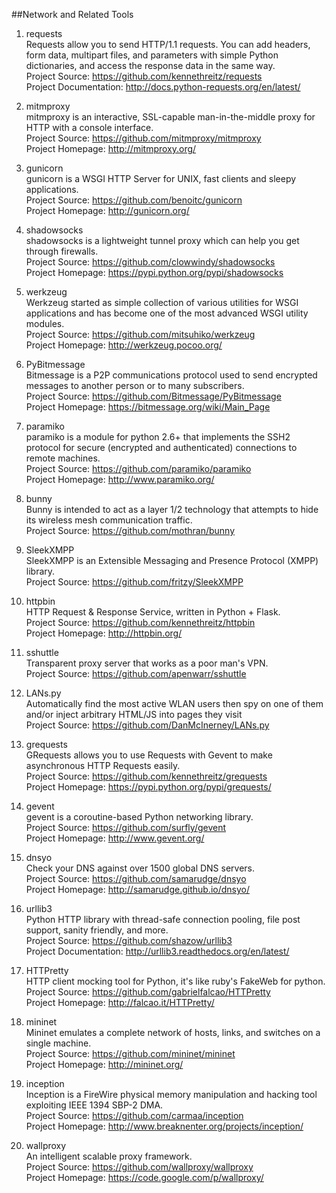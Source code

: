 ##Network and Related Tools

1. requests  
Requests allow you to send HTTP/1.1 requests. You can add headers, form data, multipart files, and parameters with simple Python dictionaries, and access the response data in the same way.  
Project Source: https://github.com/kennethreitz/requests  
Project Documentation: http://docs.python-requests.org/en/latest/ 

1. mitmproxy  
mitmproxy is an interactive, SSL-capable man-in-the-middle proxy for HTTP with a console interface.  
Project Source: https://github.com/mitmproxy/mitmproxy  
Project Homepage: http://mitmproxy.org/

1. gunicorn  
gunicorn is a WSGI HTTP Server for UNIX, fast clients and sleepy applications.  
Project Source: https://github.com/benoitc/gunicorn  
Project Homepage: http://gunicorn.org/

1. shadowsocks  
shadowsocks is a lightweight tunnel proxy which can help you get through firewalls.  
Project Source: https://github.com/clowwindy/shadowsocks  
Project Homepage: https://pypi.python.org/pypi/shadowsocks

1. werkzeug  
Werkzeug started as simple collection of various utilities for WSGI applications and has become one of the most advanced WSGI utility modules.  
Project Source: https://github.com/mitsuhiko/werkzeug  
Project Homepage: http://werkzeug.pocoo.org/

1. PyBitmessage  
Bitmessage is a P2P communications protocol used to send encrypted messages to another person or to many subscribers.   
Project Source: https://github.com/Bitmessage/PyBitmessage  
Project Homepage: https://bitmessage.org/wiki/Main_Page  
 
1. paramiko  
paramiko is a module for python 2.6+ that implements the SSH2 protocol for secure (encrypted and authenticated) connections to remote machines.  
Project Source: https://github.com/paramiko/paramiko  
Project Homepage: http://www.paramiko.org/  

1. bunny  
Bunny is intended to act as a layer 1/2 technology that attempts to hide its wireless mesh communication traffic.   
Project Source: https://github.com/mothran/bunny  

1. SleekXMPP  
SleekXMPP is an Extensible Messaging and Presence Protocol (XMPP) library.  
Project Source: https://github.com/fritzy/SleekXMPP  

1. httpbin  
HTTP Request & Response Service, written in Python + Flask.  
Project Source: https://github.com/kennethreitz/httpbin   
Project Homepage: http://httpbin.org/  

1. sshuttle  
Transparent proxy server that works as a poor man's VPN.  
Project Source: https://github.com/apenwarr/sshuttle  

1. LANs.py  
Automatically find the most active WLAN users then spy on one of them and/or inject arbitrary HTML/JS into pages they visit  
Project Source: https://github.com/DanMcInerney/LANs.py  

1. grequests   
GRequests allows you to use Requests with Gevent to make asynchronous HTTP Requests easily.  
Project Source: https://github.com/kennethreitz/grequests   
Project Homepage: https://pypi.python.org/pypi/grequests/  

1. gevent  
gevent is a coroutine-based Python networking library.  
Project Source: https://github.com/surfly/gevent  
Project Homepage:  http://www.gevent.org/

1. dnsyo  
Check your DNS against over 1500 global DNS servers.  
Project Source: https://github.com/samarudge/dnsyo  
Project Homepage: http://samarudge.github.io/dnsyo/   

1. urllib3   
Python HTTP library with thread-safe connection pooling, file post support, sanity friendly, and more.   
Project Source: https://github.com/shazow/urllib3   
Project Documentation: http://urllib3.readthedocs.org/en/latest/ 

1. HTTPretty  
HTTP client mocking tool for Python, it's like ruby's FakeWeb for python.  
Project Source: https://github.com/gabrielfalcao/HTTPretty   
Project Homepage: http://falcao.it/HTTPretty/   

1. mininet  
Mininet emulates a complete network of hosts, links, and switches on a single machine.  
Project Source: https://github.com/mininet/mininet  
Project Homepage: http://mininet.org/  

1. inception   
Inception is a FireWire physical memory manipulation and hacking tool exploiting IEEE 1394 SBP-2 DMA.    
Project Source: https://github.com/carmaa/inception    
Project Homepage: http://www.breaknenter.org/projects/inception/   

1. wallproxy   
An intelligent scalable proxy framework.   
Project Source: https://github.com/wallproxy/wallproxy     
Project Homepage: https://code.google.com/p/wallproxy/   
 